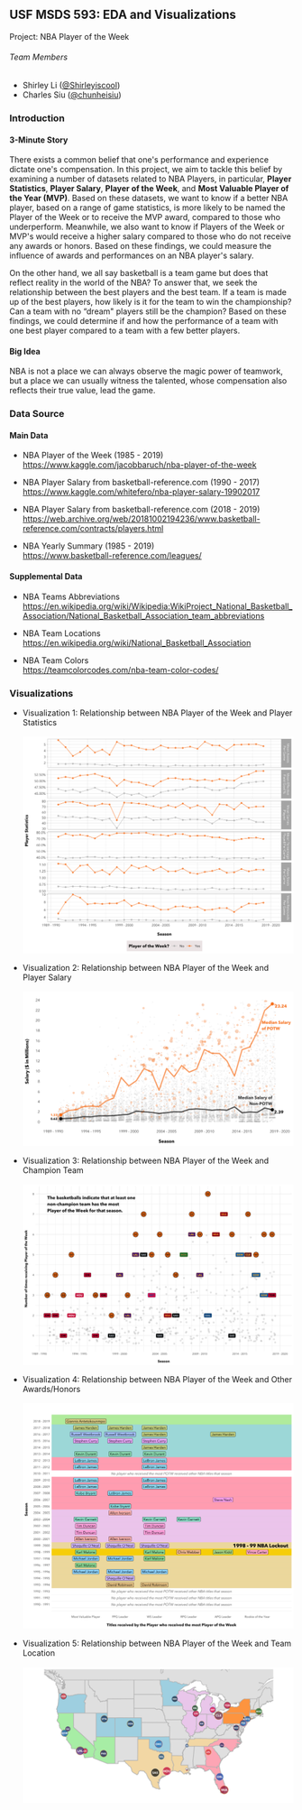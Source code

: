 ## USF MSDS 593: EDA and Visualizations
Project: NBA Player of the Week

###### Team Members
* Shirley Li ([@Shirleyiscool](https://github.com/Shirleyiscool))
* Charles Siu ([@chunheisiu](https://github.com/chunheisiu))

### Introduction
#### 3-Minute Story
There exists a common belief that one's performance and experience dictate one's compensation. In this project, we aim to tackle this belief by examining a number of datasets related to NBA Players, in particular, **Player Statistics**, **Player Salary**, **Player of the Week**, and **Most Valuable Player of the Year (MVP)**. Based on these datasets, we want to know if a better NBA player, based on a range of game statistics, is more likely to be named the Player of the Week or to receive the MVP award, compared to those who underperform. Meanwhile, we also want to know if Players of the Week or MVP's would receive a higher salary compared to those who do not receive any awards or honors. Based on these findings, we could measure the influence of awards and performances on an NBA player's salary.

On the other hand, we all say basketball is a team game but does that reflect reality in the world of the NBA? To answer that, we seek the relationship between the best players and the best team. If a team is made up of the best players, how likely is it for the team to win the championship? Can a team with no “dream" players still be the champion? Based on these findings, we could determine if and how the performance of a team with one best player compared to a team with a few better players.

#### Big Idea
NBA is not a place we can always observe the magic power of teamwork, but a place we can usually witness the talented, whose compensation also reflects their true value, lead the game.

### Data Source
#### Main Data
- NBA Player of the Week (1985 - 2019)<br>
https://www.kaggle.com/jacobbaruch/nba-player-of-the-week

- NBA Player Salary from basketball-reference.com (1990 - 2017)<br>
https://www.kaggle.com/whitefero/nba-player-salary-19902017

- NBA Player Salary from basketball-reference.com (2018 - 2019)<br>
https://web.archive.org/web/20181002194236/www.basketball-reference.com/contracts/players.html

- NBA Yearly Summary (1985 - 2019)<br>
https://www.basketball-reference.com/leagues/

#### Supplemental Data
- NBA Teams Abbreviations<br>
https://en.wikipedia.org/wiki/Wikipedia:WikiProject_National_Basketball_Association/National_Basketball_Association_team_abbreviations

- NBA Team Locations<br>
https://en.wikipedia.org/wiki/National_Basketball_Association

- NBA Team Colors<br>
https://teamcolorcodes.com/nba-team-color-codes/

### Visualizations
- Visualization 1: Relationship between NBA Player of the Week and Player Statistics<br><br>
![Screenshot](vis/vis1.png)

- Visualization 2: Relationship between NBA Player of the Week and Player Salary<br><br>
![Screenshot](vis/vis2.png)

- Visualization 3: Relationship between NBA Player of the Week and Champion Team<br><br>
![Screenshot](vis/vis3.png)

- Visualization 4: Relationship between NBA Player of the Week and Other Awards/Honors<br><br>
![Screenshot](vis/vis4.png)

- Visualization 5: Relationship between NBA Player of the Week and Team Location<br><br>
![Screenshot](vis/vis5.png)
